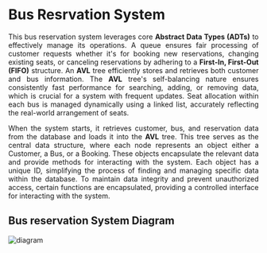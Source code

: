 # Bus Resrvation System

<p style="text-align: justify;">This bus reservation system leverages core <b>Abstract Data Types (ADTs)</b> to effectively manage its operations. A queue ensures fair processing of customer requests whether it's for booking new reservations, changing existing seats, or canceling reservations by adhering to a <b>First-In, First-Out (FIFO)</b> structure. An <b>AVL</b> tree efficiently stores and retrieves both customer and bus information. The <b>AVL</b> tree's self-balancing nature ensures consistently fast performance for searching, adding, or removing data, which is crucial for a system with frequent updates. Seat allocation within each bus is managed dynamically using a linked list, accurately reflecting the real-world arrangement of seats.</p>

<p style="text-align: justify;">When the system starts, it retrieves customer, bus, and reservation data from the database and loads it into the <b>AVL</b> tree. This tree serves as the central data structure, where each node represents an object either a Customer, a Bus, or a Booking. These objects encapsulate the relevant data and provide methods for interacting with the system. Each object has a unique ID, simplifying the process of finding and managing specific data within the database. To maintain data integrity and prevent unauthorized access, certain functions are encapsulated, providing a controlled interface for interacting with the system. </p>

## Bus reservation System Diagram
![diagram](https://github.com/user-attachments/assets/9888170c-47a0-4b5c-bd07-f8109f22d5a6)

